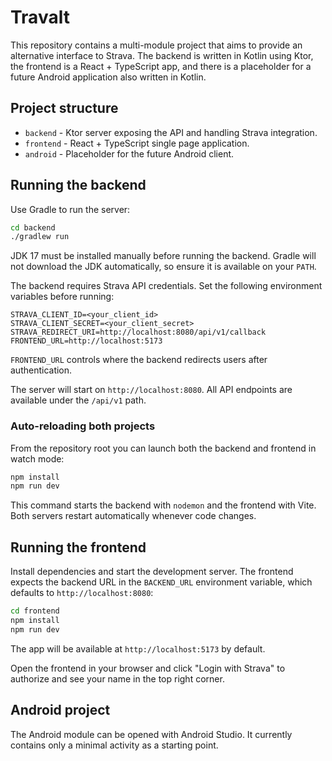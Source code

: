 # Travalt

This repository contains a multi-module project that aims to provide an alternative interface to Strava.
The backend is written in Kotlin using Ktor, the frontend is a React + TypeScript app, and
there is a placeholder for a future Android application also written in Kotlin.

## Project structure

- `backend` - Ktor server exposing the API and handling Strava integration.
- `frontend` - React + TypeScript single page application.
- `android` - Placeholder for the future Android client.

## Running the backend

Use Gradle to run the server:

```bash
cd backend
./gradlew run
```

JDK 17 must be installed manually before running the backend. Gradle will not
download the JDK automatically, so ensure it is available on your `PATH`.

The backend requires Strava API credentials. Set the following environment variables before running:

```
STRAVA_CLIENT_ID=<your_client_id>
STRAVA_CLIENT_SECRET=<your_client_secret>
STRAVA_REDIRECT_URI=http://localhost:8080/api/v1/callback
FRONTEND_URL=http://localhost:5173
```

`FRONTEND_URL` controls where the backend redirects users after authentication.

The server will start on `http://localhost:8080`.
All API endpoints are available under the `/api/v1` path.

### Auto-reloading both projects

From the repository root you can launch both the backend and frontend in watch
mode:

```bash
npm install
npm run dev
```

This command starts the backend with `nodemon` and the frontend with Vite. Both
servers restart automatically whenever code changes.

## Running the frontend

Install dependencies and start the development server. The frontend expects the backend URL in the `BACKEND_URL` environment variable, which defaults to `http://localhost:8080`:

```bash
cd frontend
npm install
npm run dev
```

The app will be available at `http://localhost:5173` by default.

Open the frontend in your browser and click "Login with Strava" to authorize and see your name in the top right corner.

## Android project

The Android module can be opened with Android Studio. It currently contains
only a minimal activity as a starting point.
